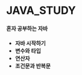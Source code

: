 # JAVA_STUDY
<h4>혼자 공부하는 자바<h4>
  <ul>
    <li>자바 시작하기</li>
    <li>변수와 타입</li>
    <li>연산자</li>
    <li>조건문과 반복문</li>
  </ul>
<!--
  <li>참조타입</li>
  <li>클래스</li>
  <li>상속</li>
  <li>인터페이스</li>
  <li>중첩클래스와 중첩인터페이스</li>
  <li>예외처리</li>
  <li>기본 API클래스</li>
  <li>스레드</li>
  <li>컬렉션 프레임워크</li>
  <li>입출력스트림</li>
-->

